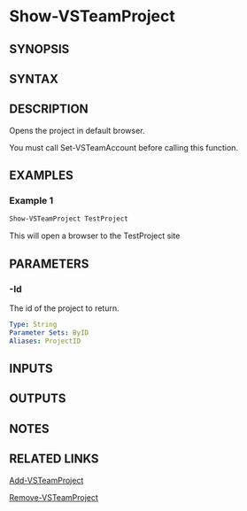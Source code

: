 <!-- #include "./common/header.md" -->

# Show-VSTeamProject

## SYNOPSIS

<!-- #include "./synopsis/Show-VSTeamProject.md" -->

## SYNTAX

## DESCRIPTION

Opens the project in default browser.

You must call Set-VSTeamAccount before calling this function.

## EXAMPLES

### Example 1

```powershell
Show-VSTeamProject TestProject
```

This will open a browser to the TestProject site

## PARAMETERS

<!-- #include "./params/projectName.md" -->

### -Id

The id of the project to return.

```yaml
Type: String
Parameter Sets: ByID
Aliases: ProjectID
```

## INPUTS

## OUTPUTS

## NOTES

<!-- #include "./common/prerequisites.md" -->

## RELATED LINKS

<!-- #include "./common/related.md" -->

[Add-VSTeamProject](Add-VSTeamProject.md)

[Remove-VSTeamProject](Remove-VSTeamProject.md)
